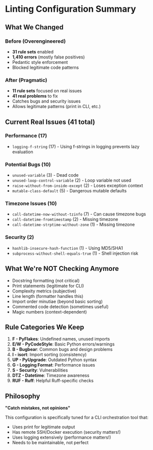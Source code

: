 # Linting Configuration Summary

## What We Changed

### Before (Overengineered)
- **31 rule sets** enabled
- **1,410 errors** (mostly false positives)
- Pedantic style enforcement
- Blocked legitimate code patterns

### After (Pragmatic)
- **11 rule sets** focused on real issues
- **41 real problems** to fix
- Catches bugs and security issues
- Allows legitimate patterns (print in CLI, etc.)

## Current Real Issues (41 total)

### Performance (17)
- `logging-f-string` (17) - Using f-strings in logging prevents lazy evaluation

### Potential Bugs (10)
- `unused-variable` (3) - Dead code
- `unused-loop-control-variable` (2) - Loop variable not used
- `raise-without-from-inside-except` (2) - Loses exception context
- `mutable-class-default` (5) - Dangerous mutable defaults

### Timezone Issues (10)
- `call-datetime-now-without-tzinfo` (7) - Can cause timezone bugs
- `call-datetime-fromtimestamp` (2) - Missing timezone
- `call-datetime-strptime-without-zone` (1) - Missing timezone

### Security (2)
- `hashlib-insecure-hash-function` (1) - Using MD5/SHA1
- `subprocess-without-shell-equals-true` (1) - Shell injection risk

## What We're NOT Checking Anymore

- Docstring formatting (not critical)
- Print statements (legitimate for CLI)
- Complexity metrics (subjective)
- Line length (formatter handles this)
- Import order minutiae (beyond basic sorting)
- Commented code detection (sometimes useful)
- Magic numbers (context-dependent)

## Rule Categories We Keep

1. **F - PyFlakes**: Undefined names, unused imports
2. **E/W - PyCodeStyle**: Basic Python errors/warnings
3. **B - Bugbear**: Common bugs and design problems
4. **I - isort**: Import sorting (consistency)
5. **UP - PyUpgrade**: Outdated Python syntax
6. **G - Logging Format**: Performance issues
7. **S - Security**: Vulnerabilities
8. **DTZ - Datetime**: Timezone awareness
9. **RUF - Ruff**: Helpful Ruff-specific checks

## Philosophy

**"Catch mistakes, not opinions"**

This configuration is specifically tuned for a CLI orchestration tool that:
- Uses print for legitimate output
- Has remote SSH/Docker execution (security matters!)
- Uses logging extensively (performance matters!)
- Needs to be maintainable, not perfect
